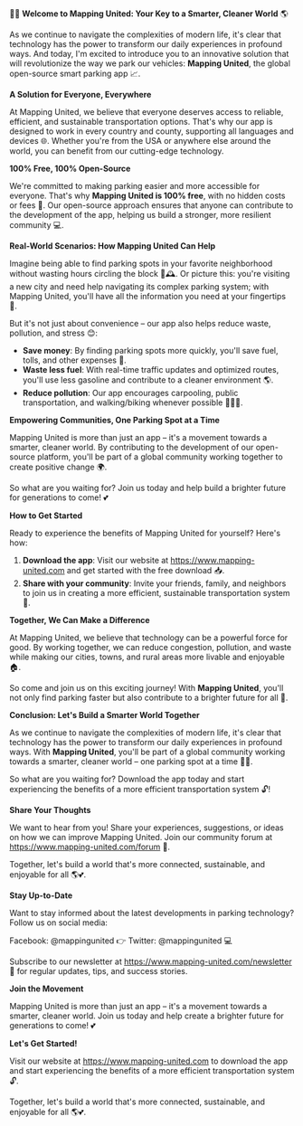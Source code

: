 🚗💡 **Welcome to Mapping United: Your Key to a Smarter, Cleaner World** 🌎

As we continue to navigate the complexities of modern life, it's clear that technology has the power to transform our daily experiences in profound ways. And today, I'm excited to introduce you to an innovative solution that will revolutionize the way we park our vehicles: **Mapping United**, the global open-source smart parking app 📈.

**A Solution for Everyone, Everywhere**

At Mapping United, we believe that everyone deserves access to reliable, efficient, and sustainable transportation options. That's why our app is designed to work in every country and county, supporting all languages and devices 🌐. Whether you're from the USA or anywhere else around the world, you can benefit from our cutting-edge technology.

**100% Free, 100% Open-Source**

We're committed to making parking easier and more accessible for everyone. That's why **Mapping United is 100% free**, with no hidden costs or fees 🤑. Our open-source approach ensures that anyone can contribute to the development of the app, helping us build a stronger, more resilient community 💻.

**Real-World Scenarios: How Mapping United Can Help**

Imagine being able to find parking spots in your favorite neighborhood without wasting hours circling the block 🚗🕰️. Or picture this: you're visiting a new city and need help navigating its complex parking system; with Mapping United, you'll have all the information you need at your fingertips 📍.

But it's not just about convenience – our app also helps reduce waste, pollution, and stress 😊:

* **Save money**: By finding parking spots more quickly, you'll save fuel, tolls, and other expenses 💸.
* **Waste less fuel**: With real-time traffic updates and optimized routes, you'll use less gasoline and contribute to a cleaner environment 🌎.
* **Reduce pollution**: Our app encourages carpooling, public transportation, and walking/biking whenever possible 🚴‍♀️🚌.

**Empowering Communities, One Parking Spot at a Time**

Mapping United is more than just an app – it's a movement towards a smarter, cleaner world. By contributing to the development of our open-source platform, you'll be part of a global community working together to create positive change 🌍.

So what are you waiting for? Join us today and help build a brighter future for generations to come! 💕

**How to Get Started**

Ready to experience the benefits of Mapping United for yourself? Here's how:

1. **Download the app**: Visit our website at https://www.mapping-united.com and get started with the free download 📥.
2. **Share with your community**: Invite your friends, family, and neighbors to join us in creating a more efficient, sustainable transportation system 🌟.

**Together, We Can Make a Difference**

At Mapping United, we believe that technology can be a powerful force for good. By working together, we can reduce congestion, pollution, and waste while making our cities, towns, and rural areas more livable and enjoyable 🏠.

So come and join us on this exciting journey! With **Mapping United**, you'll not only find parking faster but also contribute to a brighter future for all 🌟.

**Conclusion: Let's Build a Smarter World Together**

As we continue to navigate the complexities of modern life, it's clear that technology has the power to transform our daily experiences in profound ways. With **Mapping United**, you'll be part of a global community working towards a smarter, cleaner world – one parking spot at a time 🚗💡.

So what are you waiting for? Download the app today and start experiencing the benefits of a more efficient transportation system 🔓!

**Share Your Thoughts**

We want to hear from you! Share your experiences, suggestions, or ideas on how we can improve Mapping United. Join our community forum at https://www.mapping-united.com/forum 💬.

Together, let's build a world that's more connected, sustainable, and enjoyable for all 🌎💕.

**Stay Up-to-Date**

Want to stay informed about the latest developments in parking technology? Follow us on social media:

Facebook: @mappingunited 👉
Twitter: @mappingunited 💻

Subscribe to our newsletter at https://www.mapping-united.com/newsletter 📢 for regular updates, tips, and success stories.

**Join the Movement**

Mapping United is more than just an app – it's a movement towards a smarter, cleaner world. Join us today and help create a brighter future for generations to come! 💕

**Let's Get Started!**

Visit our website at https://www.mapping-united.com to download the app and start experiencing the benefits of a more efficient transportation system 🔓.

Together, let's build a world that's more connected, sustainable, and enjoyable for all 🌎💕.